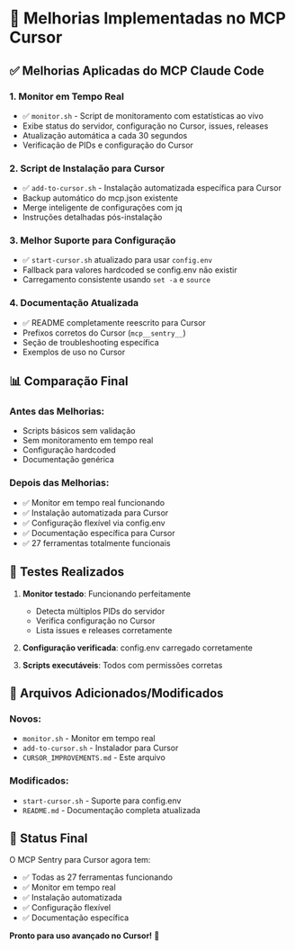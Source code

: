 # 🎯 Melhorias Implementadas no MCP Cursor

## ✅ Melhorias Aplicadas do MCP Claude Code

### 1. **Monitor em Tempo Real**
- ✅ `monitor.sh` - Script de monitoramento com estatísticas ao vivo
- Exibe status do servidor, configuração no Cursor, issues, releases
- Atualização automática a cada 30 segundos
- Verificação de PIDs e configuração do Cursor

### 2. **Script de Instalação para Cursor**
- ✅ `add-to-cursor.sh` - Instalação automatizada específica para Cursor
- Backup automático do mcp.json existente
- Merge inteligente de configurações com jq
- Instruções detalhadas pós-instalação

### 3. **Melhor Suporte para Configuração**
- ✅ `start-cursor.sh` atualizado para usar `config.env`
- Fallback para valores hardcoded se config.env não existir
- Carregamento consistente usando `set -a` e `source`

### 4. **Documentação Atualizada**
- ✅ README completamente reescrito para Cursor
- Prefixos corretos do Cursor (`mcp__sentry__`)
- Seção de troubleshooting específica
- Exemplos de uso no Cursor

## 📊 Comparação Final

### Antes das Melhorias:
- Scripts básicos sem validação
- Sem monitoramento em tempo real
- Configuração hardcoded
- Documentação genérica

### Depois das Melhorias:
- ✅ Monitor em tempo real funcionando
- ✅ Instalação automatizada para Cursor
- ✅ Configuração flexível via config.env
- ✅ Documentação específica para Cursor
- ✅ 27 ferramentas totalmente funcionais

## 🧪 Testes Realizados

1. **Monitor testado**: Funcionando perfeitamente
   - Detecta múltiplos PIDs do servidor
   - Verifica configuração no Cursor
   - Lista issues e releases corretamente

2. **Configuração verificada**: config.env carregado corretamente

3. **Scripts executáveis**: Todos com permissões corretas

## 📁 Arquivos Adicionados/Modificados

### Novos:
- `monitor.sh` - Monitor em tempo real
- `add-to-cursor.sh` - Instalador para Cursor
- `CURSOR_IMPROVEMENTS.md` - Este arquivo

### Modificados:
- `start-cursor.sh` - Suporte para config.env
- `README.md` - Documentação completa atualizada

## 🚀 Status Final

O MCP Sentry para Cursor agora tem:
- ✅ Todas as 27 ferramentas funcionando
- ✅ Monitor em tempo real
- ✅ Instalação automatizada
- ✅ Configuração flexível
- ✅ Documentação específica

**Pronto para uso avançado no Cursor!** 🎉